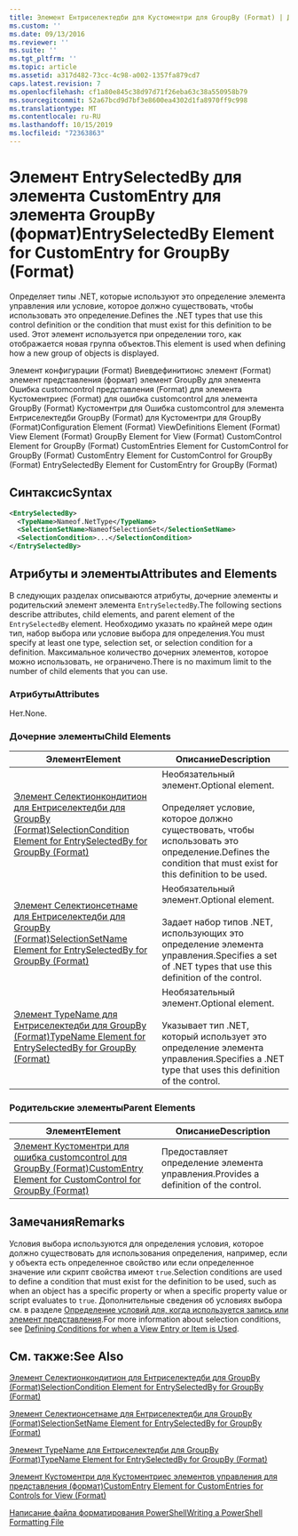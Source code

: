```yaml
---
title: Элемент Ентриселектедби для Кустоментри для GroupBy (Format) | Документация Майкрософт
ms.custom: ''
ms.date: 09/13/2016
ms.reviewer: ''
ms.suite: ''
ms.tgt_pltfrm: ''
ms.topic: article
ms.assetid: a317d482-73cc-4c98-a002-1357fa879cd7
caps.latest.revision: 7
ms.openlocfilehash: cf1a80e845c38d97d71f26eba63c38a550958b79
ms.sourcegitcommit: 52a67bcd9d7bf3e8600ea4302d1fa8970ff9c998
ms.translationtype: MT
ms.contentlocale: ru-RU
ms.lasthandoff: 10/15/2019
ms.locfileid: "72363863"
---
```

# <a name="entryselectedby-element-for-customentry-for-groupby-format"></a><span data-ttu-id="02e9a-102">Элемент EntrySelectedBy для элемента CustomEntry для элемента GroupBy (формат)</span><span class="sxs-lookup"><span data-stu-id="02e9a-102">EntrySelectedBy Element for CustomEntry for GroupBy (Format)</span></span>

<span data-ttu-id="02e9a-103">Определяет типы .NET, которые используют это определение элемента управления или условие, которое должно существовать, чтобы использовать это определение.</span><span class="sxs-lookup"><span data-stu-id="02e9a-103">Defines the .NET types that use this control definition or the condition that must exist for this definition to be used.</span></span> <span data-ttu-id="02e9a-104">Этот элемент используется при определении того, как отображается новая группа объектов.</span><span class="sxs-lookup"><span data-stu-id="02e9a-104">This element is used when defining how a new group of objects is displayed.</span></span>

<span data-ttu-id="02e9a-105">Элемент конфигурации (Format) Виевдефинитионс элемент (Format) элемент представления (формат) элемент GroupBy для элемента Ошибка customcontrol представления (Format) для элемента Кустоментриес (Format) для ошибка customcontrol для элемента GroupBy (Format) Кустоментри для Ошибка customcontrol для элемента Ентриселектедби GroupBy (Format) для Кустоментри для GroupBy (Format)</span><span class="sxs-lookup"><span data-stu-id="02e9a-105">Configuration Element (Format) ViewDefinitions Element (Format) View Element (Format) GroupBy Element for View (Format) CustomControl Element for GroupBy (Format) CustomEntries Element for CustomControl for GroupBy (Format) CustomEntry Element for CustomControl for GroupBy (Format) EntrySelectedBy Element for CustomEntry for GroupBy (Format)</span></span>

## <a name="syntax"></a><span data-ttu-id="02e9a-106">Синтаксис</span><span class="sxs-lookup"><span data-stu-id="02e9a-106">Syntax</span></span>

```xml
<EntrySelectedBy>
  <TypeName>Nameof.NetType</TypeName>
  <SelectionSetName>NameofSelectionSet</SelectionSetName>
  <SelectionCondition>...</SelectionCondition>
</EntrySelectedBy>
```

## <a name="attributes-and-elements"></a><span data-ttu-id="02e9a-107">Атрибуты и элементы</span><span class="sxs-lookup"><span data-stu-id="02e9a-107">Attributes and Elements</span></span>

<span data-ttu-id="02e9a-108">В следующих разделах описываются атрибуты, дочерние элементы и родительский элемент элемента `EntrySelectedBy`.</span><span class="sxs-lookup"><span data-stu-id="02e9a-108">The following sections describe attributes, child elements, and parent element of the `EntrySelectedBy` element.</span></span> <span data-ttu-id="02e9a-109">Необходимо указать по крайней мере один тип, набор выбора или условие выбора для определения.</span><span class="sxs-lookup"><span data-stu-id="02e9a-109">You must specify at least one type, selection set, or selection condition for a definition.</span></span> <span data-ttu-id="02e9a-110">Максимальное количество дочерних элементов, которое можно использовать, не ограничено.</span><span class="sxs-lookup"><span data-stu-id="02e9a-110">There is no maximum limit to the number of child elements that you can use.</span></span>

### <a name="attributes"></a><span data-ttu-id="02e9a-111">Атрибуты</span><span class="sxs-lookup"><span data-stu-id="02e9a-111">Attributes</span></span>

<span data-ttu-id="02e9a-112">Нет.</span><span class="sxs-lookup"><span data-stu-id="02e9a-112">None.</span></span>

### <a name="child-elements"></a><span data-ttu-id="02e9a-113">Дочерние элементы</span><span class="sxs-lookup"><span data-stu-id="02e9a-113">Child Elements</span></span>

|<span data-ttu-id="02e9a-114">Элемент</span><span class="sxs-lookup"><span data-stu-id="02e9a-114">Element</span></span>|<span data-ttu-id="02e9a-115">Описание</span><span class="sxs-lookup"><span data-stu-id="02e9a-115">Description</span></span>|
|-------------|-----------------|
|[<span data-ttu-id="02e9a-116">Элемент Селектионкондитион для Ентриселектедби для GroupBy (Format)</span><span class="sxs-lookup"><span data-stu-id="02e9a-116">SelectionCondition Element for EntrySelectedBy for GroupBy (Format)</span></span>](./selectioncondition-element-for-entryselectedby-for-groupby-format.md)|<span data-ttu-id="02e9a-117">Необязательный элемент.</span><span class="sxs-lookup"><span data-stu-id="02e9a-117">Optional element.</span></span><br /><br /> <span data-ttu-id="02e9a-118">Определяет условие, которое должно существовать, чтобы использовать это определение.</span><span class="sxs-lookup"><span data-stu-id="02e9a-118">Defines the condition that must exist for this definition to be used.</span></span>|
|[<span data-ttu-id="02e9a-119">Элемент Селектионсетнаме для Ентриселектедби для GroupBy (Format)</span><span class="sxs-lookup"><span data-stu-id="02e9a-119">SelectionSetName Element for EntrySelectedBy for GroupBy (Format)</span></span>](./selectionsetname-element-for-entryselectedby-for-groupby-format.md)|<span data-ttu-id="02e9a-120">Необязательный элемент.</span><span class="sxs-lookup"><span data-stu-id="02e9a-120">Optional element.</span></span><br /><br /> <span data-ttu-id="02e9a-121">Задает набор типов .NET, использующих это определение элемента управления.</span><span class="sxs-lookup"><span data-stu-id="02e9a-121">Specifies a set of .NET types that use this definition of the control.</span></span>|
|[<span data-ttu-id="02e9a-122">Элемент TypeName для Ентриселектедби для GroupBy (Format)</span><span class="sxs-lookup"><span data-stu-id="02e9a-122">TypeName Element for EntrySelectedBy for GroupBy (Format)</span></span>](./typename-element-for-entryselectedby-for-groupby-format.md)|<span data-ttu-id="02e9a-123">Необязательный элемент.</span><span class="sxs-lookup"><span data-stu-id="02e9a-123">Optional element.</span></span><br /><br /> <span data-ttu-id="02e9a-124">Указывает тип .NET, который использует это определение элемента управления.</span><span class="sxs-lookup"><span data-stu-id="02e9a-124">Specifies a .NET type that uses this definition of the control.</span></span>|

### <a name="parent-elements"></a><span data-ttu-id="02e9a-125">Родительские элементы</span><span class="sxs-lookup"><span data-stu-id="02e9a-125">Parent Elements</span></span>

|<span data-ttu-id="02e9a-126">Элемент</span><span class="sxs-lookup"><span data-stu-id="02e9a-126">Element</span></span>|<span data-ttu-id="02e9a-127">Описание</span><span class="sxs-lookup"><span data-stu-id="02e9a-127">Description</span></span>|
|-------------|-----------------|
|[<span data-ttu-id="02e9a-128">Элемент Кустоментри для ошибка customcontrol для GroupBy (Format)</span><span class="sxs-lookup"><span data-stu-id="02e9a-128">CustomEntry Element for CustomControl for GroupBy (Format)</span></span>](./customentry-element-for-customcontrol-for-groupby-format.md)|<span data-ttu-id="02e9a-129">Предоставляет определение элемента управления.</span><span class="sxs-lookup"><span data-stu-id="02e9a-129">Provides a definition of the control.</span></span>|

## <a name="remarks"></a><span data-ttu-id="02e9a-130">Замечания</span><span class="sxs-lookup"><span data-stu-id="02e9a-130">Remarks</span></span>

<span data-ttu-id="02e9a-131">Условия выбора используются для определения условия, которое должно существовать для использования определения, например, если у объекта есть определенное свойство или если определенное значение или скрипт свойства имеют `true`.</span><span class="sxs-lookup"><span data-stu-id="02e9a-131">Selection conditions are used to define a condition that must exist for the definition to be used, such as when an object has a specific property or when a specific property value or script evaluates to `true`.</span></span> <span data-ttu-id="02e9a-132">Дополнительные сведения об условиях выбора см. в разделе [Определение условий для, когда используется запись или элемент представления](./defining-conditions-for-displaying-data.md).</span><span class="sxs-lookup"><span data-stu-id="02e9a-132">For more information about selection conditions, see [Defining Conditions for when a View Entry or Item is Used](./defining-conditions-for-displaying-data.md).</span></span>

## <a name="see-also"></a><span data-ttu-id="02e9a-133">См. также:</span><span class="sxs-lookup"><span data-stu-id="02e9a-133">See Also</span></span>

[<span data-ttu-id="02e9a-134">Элемент Селектионкондитион для Ентриселектедби для GroupBy (Format)</span><span class="sxs-lookup"><span data-stu-id="02e9a-134">SelectionCondition Element for EntrySelectedBy for GroupBy (Format)</span></span>](./selectioncondition-element-for-entryselectedby-for-groupby-format.md)

[<span data-ttu-id="02e9a-135">Элемент Селектионсетнаме для Ентриселектедби для GroupBy (Format)</span><span class="sxs-lookup"><span data-stu-id="02e9a-135">SelectionSetName Element for EntrySelectedBy for GroupBy (Format)</span></span>](./selectionsetname-element-for-entryselectedby-for-groupby-format.md)

[<span data-ttu-id="02e9a-136">Элемент TypeName для Ентриселектедби для GroupBy (Format)</span><span class="sxs-lookup"><span data-stu-id="02e9a-136">TypeName Element for EntrySelectedBy for GroupBy (Format)</span></span>](./typename-element-for-entryselectedby-for-groupby-format.md)

[<span data-ttu-id="02e9a-137">Элемент Кустоментри для Кустоментриес элементов управления для представления (формат)</span><span class="sxs-lookup"><span data-stu-id="02e9a-137">CustomEntry Element for CustomEntries for Controls for View (Format)</span></span>](./customentry-element-for-customentries-for-controls-for-view-format.md)

[<span data-ttu-id="02e9a-138">Написание файла форматирования PowerShell</span><span class="sxs-lookup"><span data-stu-id="02e9a-138">Writing a PowerShell Formatting File</span></span>](./writing-a-powershell-formatting-file.md)
